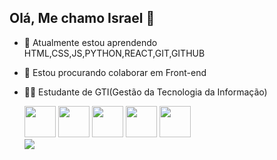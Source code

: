 ## Olá, Me chamo Israel 👋

- 🌱 Atualmente estou aprendendo HTML,CSS,JS,PYTHON,REACT,GIT,GITHUB
- 👯 Estou procurando colaborar em Front-end
- 👩‍💻 Estudante de GTI(Gestão da Tecnologia da Informação)

  <div>
   <img src="https://cdn.jsdelivr.net/gh/devicons/devicon@latest/icons/html5/html5-original-wordmark.svg" width="50" height="50" />
   <img src="https://cdn.jsdelivr.net/gh/devicons/devicon@latest/icons/css3/css3-original-wordmark.svg" width="50" height="50" />
   <img src="https://cdn.jsdelivr.net/gh/devicons/devicon@latest/icons/javascript/javascript-original.svg" width="50" height="50" />
   <img src="https://cdn.jsdelivr.net/gh/devicons/devicon@latest/icons/python/python-original.svg" width="50" height="50" />
   <img src="https://cdn.jsdelivr.net/gh/devicons/devicon@latest/icons/react/react-original.svg" width="50" height="50" />


  <div>
  <picture>
  <source
    srcset="https://github-readme-stats.vercel.app/api?username=IsraelChaves&show_icons=true&theme=dark"
    media="(prefers-color-scheme: dark)"
  />
  <source
    srcset="https://github-readme-stats.vercel.app/api?username=IsraelChaves&show_icons=true"
    media="(prefers-color-scheme: light), (prefers-color-scheme: no-preference)"
  />
  <img src="https://github-readme-stats.vercel.app/api?username=IsraelChaves&show_icons=true" />
</picture>
  </div>
